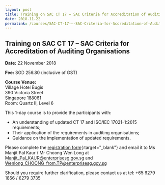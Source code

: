 ```yaml
---
layout: post
title: Training on SAC CT 17 – SAC Criteria for Accreditation of Auditing Organisations
date: 2018-11-22
permalink: /courses/SAC-CT-17-–-SAC-Criteria-for-Accreditation-of-Auditing-Organisations
---
```

## Training on SAC CT 17 – SAC Criteria for Accreditation of Auditing Organisations
**Date:** 22 November 2018 

**Fee:** SGD 256.80 (inclusive of GST) 

**Course Venue:**  
Village Hotel Bugis   
390 Victoria Street  
Singapore 188061  
Room: Quartz II, Level 6 

This 1-day course is to provide the participants with:  
* An understanding of updated CT 17 and ISO/IEC 17021-1:2015 requirements; 
* Their application of the requirements in auditing organisations; 
* Guidance on the implementation of updated requirements. 

Please complete the [registration form](/files/events/Registration%20form%20(AO%20-%2022%20Nov%202018).docx){:target="_blank"} and email it to Ms Manjit Pal Kaur / Mr Choong Wen Long at [Manjit_Pal_KAUR@enterprisesg.gov.sg](mailto:Manjit_Pal_KAUR@enterprisesg.gov.sg) and  [Wenlong_CHOONG_from.TP@enterprisesg.gov.sg](mailto:Wenlong_CHOONG_from.TP@enterprisesg.gov.sg) 
 
Should you require further clarification, please contact us at tel: +65 6279 1856 / 6279 3735 
